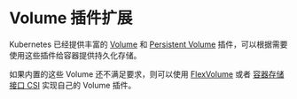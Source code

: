 # Volume 插件扩展

Kubernetes 已经提供丰富的 [Volume](../concepts/volume.md) 和 [Persistent Volume](../concepts/persistent-volume.md) 插件，可以根据需要使用这些插件给容器提供持久化存储。

如果内置的这些 Volume 还不满足要求，则可以使用 [FlexVolume](flex-volume.md) 或者 [容器存储接口 CSI](csi.md) 实现自己的 Volume 插件。
